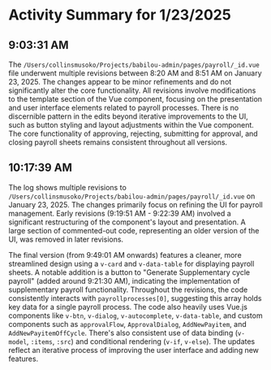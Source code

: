 # Activity Summary for 1/23/2025

## 9:03:31 AM
The `/Users/collinsmusoko/Projects/babilou-admin/pages/payroll/_id.vue` file underwent multiple revisions between 8:20 AM and 8:51 AM on January 23, 2025.  The changes appear to be minor refinements and do not significantly alter the core functionality.  All revisions involve modifications to the template section of the Vue component, focusing on the presentation and user interface elements related to payroll processes.  There is no discernible pattern in the edits beyond iterative improvements to the UI, such as button styling and layout adjustments within the Vue component.  The core functionality of approving, rejecting, submitting for approval, and closing payroll sheets remains consistent throughout all versions.


## 10:17:39 AM
The log shows multiple revisions to `/Users/collinsmusoko/Projects/babilou-admin/pages/payroll/_id.vue` on January 23, 2025.  The changes primarily focus on refining the UI for payroll management.  Early revisions (9:19:51 AM - 9:22:39 AM) involved a significant restructuring of the component's layout and presentation.  A large section of commented-out code, representing an older version of the UI,  was removed in later revisions.  

The final version (from 9:49:01 AM onwards) features a cleaner, more streamlined design using a `v-card` and `v-data-table` for displaying payroll sheets.  A notable addition is a button to  "Generate Supplementary cycle payroll"  (added around 9:21:30 AM),  indicating the implementation of supplementary payroll functionality.  Throughout the revisions, the code consistently interacts with  `payrollprocesses[0]`, suggesting this array holds key data for a single payroll process.  The code also heavily uses Vue.js components like `v-btn`, `v-dialog`, `v-autocomplete`, `v-data-table`, and custom components such as `approvalFlow`, `ApprovalDialog`, `AddNewPayitem`, and `AddNewPayitemOffCycle`.  There's also consistent use of data binding (`v-model`, `:items`, `:src`) and conditional rendering (`v-if`, `v-else`). The updates reflect an iterative process of improving the user interface and adding new features.
